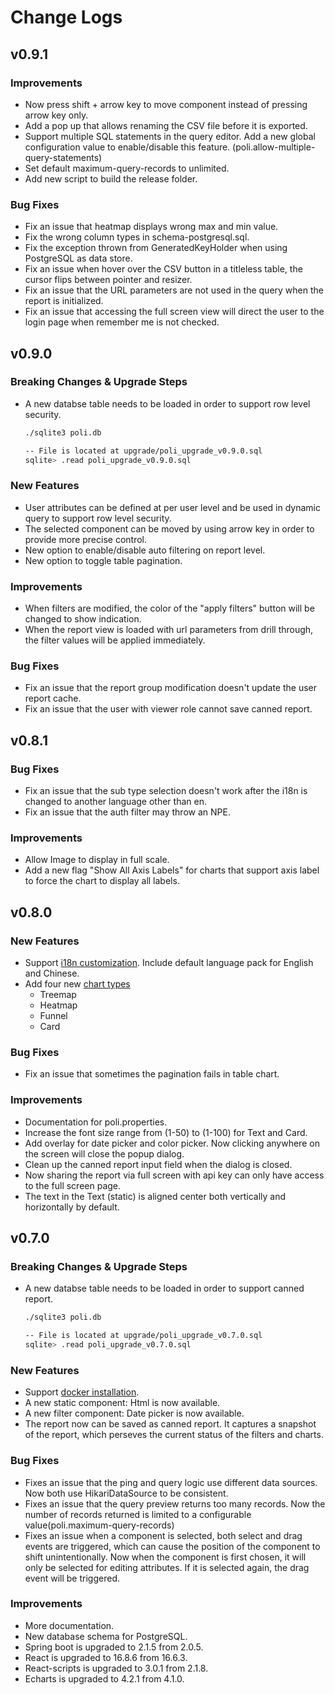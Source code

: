 # Change Logs

## v0.9.1

### Improvements
- Now press shift + arrow key to move component instead of pressing arrow key only.
- Add a pop up that allows renaming the CSV file before it is exported.
- Support multiple SQL statements in the query editor. Add a new global configuration value to enable/disable this feature. (poli.allow-multiple-query-statements)
- Set default maximum-query-records to unlimited.
- Add new script to build the release folder.

### Bug Fixes
- Fix an issue that heatmap displays wrong max and min value.
- Fix the wrong column types in schema-postgresql.sql.
- Fix the exception thrown from GeneratedKeyHolder when using PostgreSQL as data store.
- Fix an issue when hover over the CSV button in a titleless table, the cursor flips between pointer and resizer.
- Fix an issue that the URL parameters are not used in the query when the report is initialized.
- Fix an issue that accessing the full screen view will direct the user to the login page when remember me is not checked.

## v0.9.0

### Breaking Changes & Upgrade Steps
- A new databse table needs to be loaded in order to support row level security. 

  ```sh
  ./sqlite3 poli.db

  -- File is located at upgrade/poli_upgrade_v0.9.0.sql
  sqlite> .read poli_upgrade_v0.9.0.sql
  ```

### New Features
- User attributes can be defined at per user level and be used in dynamic query to support row level security.
- The selected component can be moved by using arrow key in order to provide more precise control.
- New option to enable/disable auto filtering on report level.
- New option to toggle table pagination.

### Improvements
- When filters are modified, the color of the "apply filters" button will be changed to show indication.
- When the report view is loaded with url parameters from drill through, the filter values will be applied immediately.

### Bug Fixes
- Fix an issue that the report group modification doesn't update the user report cache.
- Fix an issue that the user with viewer role cannot save canned report.

## v0.8.1

### Bug Fixes
- Fix an issue that the sub type selection doesn't work after the i18n is changed to another language other than en.
- Fix an issue that the auth filter may throw an NPE.

### Improvements
- Allow Image to display in full scale.
- Add a new flag "Show All Axis Labels" for charts that support axis label to force the chart to display all labels.

## v0.8.0

### New Features
- Support [i18n customization](configuration?id=internationalization-i18n). Include default language pack for English and Chinese. 
- Add four new [chart types](report-component?id=chart)
  - Treemap
  - Heatmap
  - Funnel
  - Card

### Bug Fixes
- Fix an issue that sometimes the pagination fails in table chart.

### Improvements
- Documentation for poli.properties.
- Increase the font size range from (1-50) to (1-100) for Text and Card.
- Add overlay for date picker and color picker. Now clicking anywhere on the screen will close the popup dialog.
- Clean up the canned report input field when the dialog is closed.
- Now sharing the report via full screen with api key can only have access to the full screen page.
- The text in the Text (static) is aligned center both vertically and horizontally by default.

## v0.7.0

### Breaking Changes & Upgrade Steps
- A new databse table needs to be loaded in order to support canned report. 

  ```sh
  ./sqlite3 poli.db

  -- File is located at upgrade/poli_upgrade_v0.7.0.sql
  sqlite> .read poli_upgrade_v0.7.0.sql
  ```

### New Features
- Support [docker installation](https://shzlw.github.io/poli/#/installation?id=docker).
- A new static component: Html is now available.
- A new filter component: Date picker is now available.
- The report now can be saved as canned report. It captures a snapshot of the report, which perseves the current status of the filters and charts.

### Bug Fixes
- Fixes an issue that the ping and query logic use different data sources. Now both use HikariDataSource to be consistent.
- Fixes an issue that the query preview returns too many records. Now the number of records returned is limited to a configurable value(poli.maximum-query-records)
- Fixes an issue when a component is selected, both select and drag events are triggered, which can cause the position of the component to shift unintentionally.
Now when the component is first chosen, it will only be selected for editing attributes. If it is selected again, the drag event will be triggered. 

### Improvements
- More documentation.
- New database schema for PostgreSQL.
- Spring boot is upgraded to 2.1.5 from 2.0.5.
- React is upgraded to 16.8.6 from 16.6.3.
- React-scripts is upgraded to 3.0.1 from 2.1.8.
- Echarts is upgraded to 4.2.1 from 4.1.0.